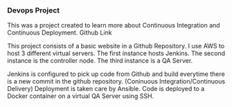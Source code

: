 ### **Devops Project**

This was a project created to learn more about Continuous Integration and Continuous Deployment. Github Link

This project consists of a basic website in a Github Repository. I use AWS to host 3 different virtual servers. The first instance hosts Jenkins. The second instance is the controller node. The third instance is a QA Server.

Jenkins is configured to pick up code from Github and build everytime there is a new commit in the github repository. (Coninuous Integration/Continuous Delivery) Deployment is taken care by Ansible. Code is deployed to a Docker container on a virtual QA Server using SSH.
